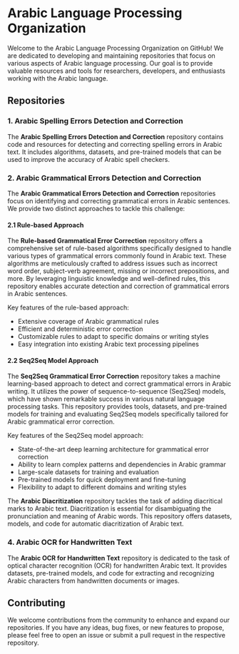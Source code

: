 # Arabic Language Processing Organization

Welcome to the Arabic Language Processing Organization on GitHub! We are dedicated to developing and maintaining repositories that focus on various aspects of Arabic language processing. Our goal is to provide valuable resources and tools for researchers, developers, and enthusiasts working with the Arabic language.

## Repositories

### 1. Arabic Spelling Errors Detection and Correction

The **Arabic Spelling Errors Detection and Correction** repository contains code and resources for detecting and correcting spelling errors in Arabic text. It includes algorithms, datasets, and pre-trained models that can be used to improve the accuracy of Arabic spell checkers.

### 2. Arabic Grammatical Errors Detection and Correction

The **Arabic Grammatical Errors Detection and Correction** repositories focus on identifying and correcting grammatical errors in Arabic sentences. We provide two distinct approaches to tackle this challenge:

#### 2.1 Rule-based Approach

The **Rule-based Grammatical Error Correction** repository offers a comprehensive set of rule-based algorithms specifically designed to handle various types of grammatical errors commonly found in Arabic text. These algorithms are meticulously crafted to address issues such as incorrect word order, subject-verb agreement, missing or incorrect prepositions, and more. By leveraging linguistic knowledge and well-defined rules, this repository enables accurate detection and correction of grammatical errors in Arabic sentences.

Key features of the rule-based approach:
- Extensive coverage of Arabic grammatical rules
- Efficient and deterministic error correction
- Customizable rules to adapt to specific domains or writing styles
- Easy integration into existing Arabic text processing pipelines

#### 2.2 Seq2Seq Model Approach

The **Seq2Seq Grammatical Error Correction** repository takes a machine learning-based approach to detect and correct grammatical errors in Arabic writing. It utilizes the power of sequence-to-sequence (Seq2Seq) models, which have shown remarkable success in various natural language processing tasks. This repository provides tools, datasets, and pre-trained models for training and evaluating Seq2Seq models specifically tailored for Arabic grammatical error correction.

Key features of the Seq2Seq model approach:
- State-of-the-art deep learning architecture for grammatical error correction
- Ability to learn complex patterns and dependencies in Arabic grammar
- Large-scale datasets for training and evaluation
- Pre-trained models for quick deployment and fine-tuning
- Flexibility to adapt to different domains and writing styles


The **Arabic Diacritization** repository tackles the task of adding diacritical marks to Arabic text. Diacritization is essential for disambiguating the pronunciation and meaning of Arabic words. This repository offers datasets, models, and code for automatic diacritization of Arabic text.

### 4. Arabic OCR for Handwritten Text

The **Arabic OCR for Handwritten Text** repository is dedicated to the task of optical character recognition (OCR) for handwritten Arabic text. It provides datasets, pre-trained models, and code for extracting and recognizing Arabic characters from handwritten documents or images.

## Contributing

We welcome contributions from the community to enhance and expand our repositories. If you have any ideas, bug fixes, or new features to propose, please feel free to open an issue or submit a pull request in the respective repository.

